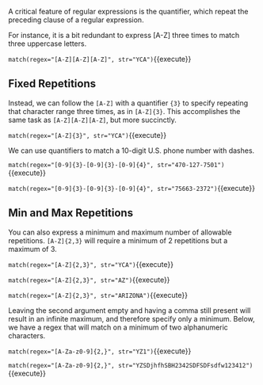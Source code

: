 A critical feature of regular expressions is the quantifier, which repeat the preceding clause of a regular expression.

For instance, it is a bit redundant to express [A-Z] three times to match three uppercase letters.

`match(regex="[A-Z][A-Z][A-Z]", str="YCA")`{{execute}}

## Fixed Repetitions 

Instead, we can follow the `[A-Z]` with a quantifier `{3}` to specify repeating that character range three times, as in `[A-Z]{3}`. This accomplishes the same task as `[A-Z][A-Z][A-Z]`, but more succinctly.

`match(regex="[A-Z]{3}", str="YCA")`{{execute}}

We can use quantifiers to match a 10-digit U.S. phone number with dashes.

`match(regex="[0-9]{3}-[0-9]{3}-[0-9]{4}", str="470-127-7501")`{{execute}}

`match(regex="[0-9]{3}-[0-9]{3}-[0-9]{4}", str="75663-2372")`{{execute}}

## Min and Max Repetitions

You can also express a minimum and maximum number of allowable repetitions. `[A-Z]{2,3}` will require a minimum of 2 repetitions but a maximum of 3.

`match(regex="[A-Z]{2,3}", str="YCA")`{{execute}}

`match(regex="[A-Z]{2,3}", str="AZ")`{{execute}}

`match(regex="[A-Z]{2,3}", str="ARIZONA")`{{execute}}

Leaving the second argument empty and having a comma still present will result in an infinite maximum, and therefore specify only a minimum. Below, we have a regex that will match on a minimum of two alphanumeric characters.

`match(regex="[A-Za-z0-9]{2,}", str="YZ1")`{{execute}}

`match(regex="[A-Za-z0-9]{2,}", str="YZSDjhfhSBH2342SDFSDFsdfw123412")`{{execute}}
